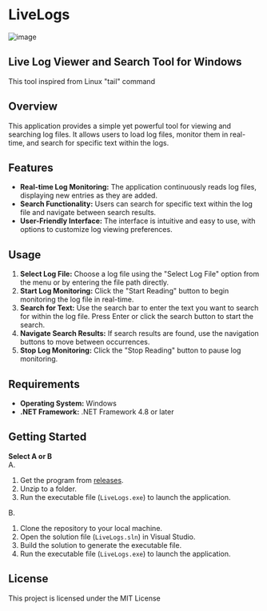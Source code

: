# LiveLogs
![image](https://github.com/limbo666/LiveLogs/assets/331155/c3ac81c6-dcb4-4ad1-9e23-2dd239475aea)

## Live Log Viewer and Search Tool for Windows
This tool inspired from Linux "tail" command 


## Overview
This application provides a simple yet powerful tool for viewing and searching log files. It allows users to load log files, monitor them in real-time, and search for specific text within the logs.

## Features
- **Real-time Log Monitoring:** The application continuously reads log files, displaying new entries as they are added.
- **Search Functionality:** Users can search for specific text within the log file and navigate between search results.
- **User-Friendly Interface:** The interface is intuitive and easy to use, with options to customize log viewing preferences.

## Usage
1. **Select Log File:** Choose a log file using the "Select Log File" option from the menu or by entering the file path directly.
2. **Start Log Monitoring:** Click the "Start Reading" button to begin monitoring the log file in real-time.
3. **Search for Text:** Use the search bar to enter the text you want to search for within the log file. Press Enter or click the search button to start the search.
4. **Navigate Search Results:** If search results are found, use the navigation buttons to move between occurrences.
5. **Stop Log Monitoring:** Click the "Stop Reading" button to pause log monitoring.

## Requirements
- **Operating System:** Windows
- **.NET Framework:** .NET Framework 4.8 or later

## Getting Started
**Select A or B** <br>
A.
1. Get the program from [releases](https://github.com/limbo666/LiveLogs/releases).
2. Unzip to a folder.
3. Run the executable file (`LiveLogs.exe`) to launch the application.

B.
1. Clone the repository to your local machine.
2. Open the solution file (`LiveLogs.sln`) in Visual Studio.
3. Build the solution to generate the executable file.
4. Run the executable file (`LiveLogs.exe`) to launch the application.

## License
This project is licensed under the MIT License

